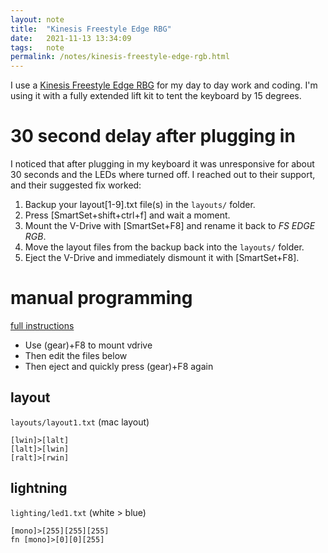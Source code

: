 ```yaml
---
layout: note
title:  "Kinesis Freestyle Edge RBG"
date:   2021-11-13 13:34:09
tags:   note
permalink: /notes/kinesis-freestyle-edge-rgb.html
---
```


I use a [Kinesis Freestyle Edge RBG](https://gaming.kinesis-ergo.com/product/freestyle-edge/) for my day to day work and coding. I'm using it with a fully extended lift kit to tent the keyboard by 15 degrees.

# 30 second delay after plugging in

I noticed that after plugging in my keyboard it was unresponsive for about 30 seconds and the LEDs where turned off. I reached out to their support, and their suggested fix worked:

 1. Backup your layout[1-9].txt file(s) in the `layouts/` folder.
 2. Press [SmartSet+shift+ctrl+f] and wait a moment.
 3. Mount the V-Drive with [SmartSet+F8] and rename it back to _FS EDGE RGB_.
 4. Move the layout files from the backup back into the `layouts/` folder.
 5. Eject the V-Drive and immediately dismount it with [SmartSet+F8].

# manual programming

[full instructions](https://www.7day.nl/ergowerken/Kinesis/edge/programming-guide.pdf)

- Use (gear)+F8 to mount vdrive
- Then edit the files below
- Then eject and quickly press (gear)+F8 again


## layout 

`layouts/layout1.txt` (mac layout)

```
[lwin]>[lalt]
[lalt]>[lwin]
[ralt]>[rwin]
```

## lightning

`lighting/led1.txt` (white > blue) 

```
[mono]>[255][255][255]
fn [mono]>[0][0][255]
```
